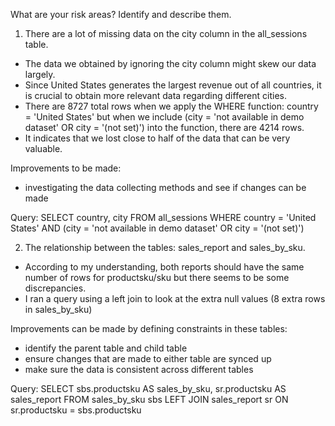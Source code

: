 What are your risk areas? Identify and describe them.


1. There are a lot of missing data on the city column in the all_sessions table. 
- The data we obtained by ignoring the city column might skew our data largely. 
- Since United States generates the largest revenue out of all countries, it is crucial to obtain more relevant data regarding different cities. 
- There are 8727 total rows when we apply the WHERE function: country = 'United States' but when we include (city = 'not available in demo dataset' OR city = '(not set)') into the function, there are 4214 rows. 
- It indicates that we lost close to half of the data that can be very valuable. 

Improvements to be made:
- investigating the data collecting methods and see if changes can be made

Query:
SELECT 
	country, city 
FROM all_sessions
WHERE 
	country = 'United States' AND
	(city = 'not available in demo dataset' OR city = '(not set)')


2. The relationship between the tables: sales_report and sales_by_sku. 
- According to my understanding, both reports should have the same number of rows for productsku/sku but there seems to be some discrepancies. 
- I ran a query using a left join to look at the extra null values (8 extra rows in sales_by_sku)

Improvements can be made by defining constraints in these tables: 
- identify the parent table and child table 
- ensure changes that are made to either table are synced up
- make sure the data is consistent across different tables

Query:
SELECT
	sbs.productsku AS sales_by_sku, 
	sr.productsku AS sales_report
FROM sales_by_sku sbs 
LEFT JOIN sales_report sr
ON sr.productsku = sbs.productsku

